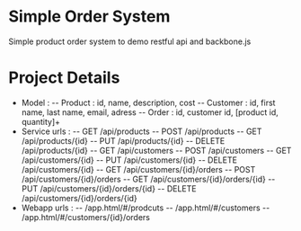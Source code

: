 Simple Order System
===================

Simple product order system to demo restful api and backbone.js

Project Details
===============
- Model :
-- Product : id, name, description, cost
-- Customer : id, first name, last name, email, adress
-- Order : id, customer id, [product id, quantity]+
- Service urls :
-- GET    /api/products
-- POST   /api/products
-- GET    /api/products/{id}
-- PUT    /api/products/{id}
-- DELETE /api/products/{id}
-- GET    /api/customers
-- POST   /api/customers
-- GET    /api/customers/{id}
-- PUT    /api/customers/{id}
-- DELETE /api/customers/{id}
-- GET    /api/customers/{id}/orders
-- POST   /api/customers/{id}/orders
-- GET    /api/customers/{id}/orders/{id}
-- PUT    /api/customers/{id}/orders/{id}
-- DELETE /api/customers/{id}/orders/{id}
- Webapp urls :
-- /app.html/#/prodcuts
-- /app.html/#/customers
-- /app.html/#/customers/{id}/orders
